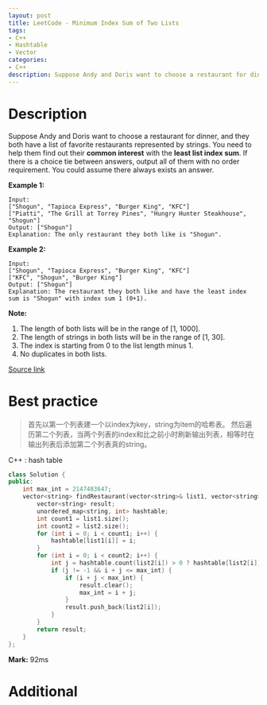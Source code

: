 ```yaml
---
layout: post
title: LeetCode - Minimum Index Sum of Two Lists
tags:
- C++
- Hashtable
- Vector
categories:
- C++
description: Suppose Andy and Doris want to choose a restaurant for dinner, and they both have a list of favorite restaurants represented by strings.
---
```



# Description
Suppose Andy and Doris want to choose a restaurant for dinner, and they both have a list of favorite restaurants represented by strings.
You need to help them find out their **common interest** with the **least list index sum**. If there is a choice tie between answers, output all of them with no order requirement. You could assume there always exists an answer.

**Example 1:**

```
Input:
["Shogun", "Tapioca Express", "Burger King", "KFC"]
["Piatti", "The Grill at Torrey Pines", "Hungry Hunter Steakhouse", "Shogun"]
Output: ["Shogun"]
Explanation: The only restaurant they both like is "Shogun".
```

**Example 2:**

```
Input:
["Shogun", "Tapioca Express", "Burger King", "KFC"]
["KFC", "Shogun", "Burger King"]
Output: ["Shogun"]
Explanation: The restaurant they both like and have the least index sum is "Shogun" with index sum 1 (0+1).
```

**Note:**
1. The length of both lists will be in the range of [1, 1000].
2. The length of strings in both lists will be in the range of [1, 30].
3. The index is starting from 0 to the list length minus 1.
4. No duplicates in both lists.

[Source link](https://leetcode.com/problems/minimum-index-sum-of-two-lists/#/description)



# Best practice

>首先以第一个列表建一个以index为key，string为item的哈希表。
然后遍历第二个列表，当两个列表的index和比之前小时刷新输出列表，相等时在输出列表后添加第二个列表真的string。

C++ : hash table

```c++
class Solution {
public:
	int max_int = 2147483647;
	vector<string> findRestaurant(vector<string>& list1, vector<string>& list2) {
		vector<string> result;
		unordered_map<string, int> hashtable;
		int count1 = list1.size();
		int count2 = list2.size();
		for (int i = 0; i < count1; i++) {
			hashtable[list1[i]] = i;
		}
		for (int i = 0; i < count2; i++) {
			int j = hashtable.count(list2[i]) > 0 ? hashtable[list2[i]] : -1;
			if (j != -1 && i + j <= max_int) {
				if (i + j < max_int) {
					result.clear();
					max_int = i + j;
				}
				result.push_back(list2[i]);
			}
		}
		return result;
	}
};
```

**Mark:** 92ms

# Additional
